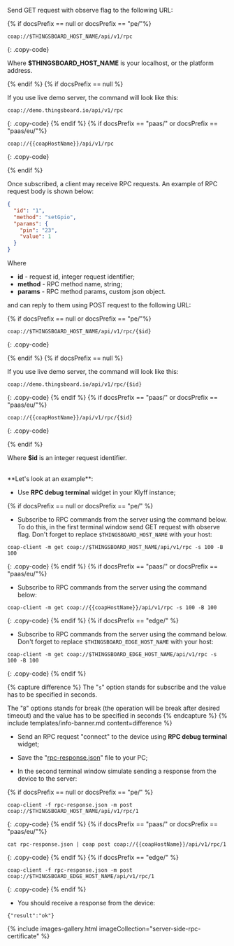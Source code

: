 Send GET request with observe flag to the following URL:

{% if docsPrefix == null or docsPrefix == "pe/"%}
```shell
coap://$THINGSBOARD_HOST_NAME/api/v1/rpc
```
{: .copy-code}

Where **$THINGSBOARD_HOST_NAME** is your localhost, or the platform address.
  
{% endif %}
{% if docsPrefix == null %}

If you use live demo server, the command will look like this:

```shell
coap://demo.thingsboard.io/api/v1/rpc
```
{: .copy-code}
{% endif %}
{% if docsPrefix == "paas/" or docsPrefix == "paas/eu/"%}
```shell
coap://{{coapHostName}}/api/v1/rpc
```
{: .copy-code}

{% endif %}

Once subscribed, a client may receive RPC requests. An example of RPC request body is shown below:

```json
{
  "id": "1",
  "method": "setGpio",
  "params": {
    "pin": "23",
    "value": 1
  }
}
```

Where

- **id** - request id, integer request identifier;
- **method** - RPC method name, string;
- **params** - RPC method params, custom json object.

and can reply to them using POST request to the following URL:

{% if docsPrefix == null or docsPrefix == "pe/"%}
```shell
coap://$THINGSBOARD_HOST_NAME/api/v1/rpc/{$id}
```
{: .copy-code}

{% endif %}
{% if docsPrefix == null %}

If you use live demo server, the command will look like this:

```shell
coap://demo.thingsboard.io/api/v1/rpc/{$id}
```
{: .copy-code}
{% endif %}
{% if docsPrefix == "paas/" or docsPrefix == "paas/eu/"%}
```shell
coap://{{coapHostName}}/api/v1/rpc/{$id}
```
{: .copy-code}

{% endif %}

Where **$id** is an integer request identifier.

<br>
**Let's look at an example**:

- Use **RPC debug terminal** widget in your Klyff instance;

{% if docsPrefix == null or docsPrefix == "pe/" %}
- Subscribe to RPC commands from the server using the command below. To do this, in the first terminal window send GET request with observe flag. Don't forget to replace <code>$THINGSBOARD_HOST_NAME</code> with your host:

```shell
coap-client -m get coap://$THINGSBOARD_HOST_NAME/api/v1/rpc -s 100 -B 100
```
{: .copy-code}
{% endif %}
{% if docsPrefix == "paas/" or docsPrefix == "paas/eu/"%}
- Subscribe to RPC commands from the server using the command below:

```shell
coap-client -m get coap://{{coapHostName}}/api/v1/rpc -s 100 -B 100
```
{: .copy-code}
{% endif %}
{% if docsPrefix == "edge/" %}
- Subscribe to RPC commands from the server using the command below. Don't forget to replace <code>$THINGSBOARD_EDGE_HOST_NAME</code> with your host:

```shell
coap-client -m get coap://$THINGSBOARD_EDGE_HOST_NAME/api/v1/rpc -s 100 -B 100
```
{: .copy-code}
{% endif %}

{% capture difference %}
The "`s`" option stands for subscribe and the value has to be specified in seconds.

The "`B`" options stands for break (the operation will be break after desired timeout) and the value has to be specified in seconds
{% endcapture %}
{% include templates/info-banner.md content=difference %}

- Send an RPC request "connect" to the device using **RPC debug terminal** widget;

- Save the "[rpc-response.json](/docs/reference/resources/rpc-response.json)" file to your PC;

- In the second terminal window simulate sending a response from the device to the server:

{% if docsPrefix == null or docsPrefix == "pe/" %}
```shell
coap-client -f rpc-response.json -m post coap://$THINGSBOARD_HOST_NAME/api/v1/rpc/1
```
{: .copy-code}
{% endif %}
{% if docsPrefix == "paas/" or docsPrefix == "paas/eu/"%}
```shell
cat rpc-response.json | coap post coap://{{coapHostName}}/api/v1/rpc/1
```
{: .copy-code}
{% endif %}
{% if docsPrefix == "edge/" %}
```shell
coap-client -f rpc-response.json -m post coap://$THINGSBOARD_EDGE_HOST_NAME/api/v1/rpc/1
```
{: .copy-code}
{% endif %}

- You should receive a response from the device:

```shell
{"result":"ok"}
```

{% include images-gallery.html imageCollection="server-side-rpc-certificate" %}